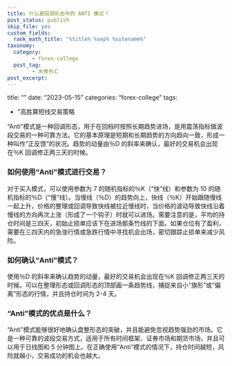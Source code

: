```yaml
---
title: 什么是回调形态中的 ANTI 模式？
post_status: publish
skip_file: yes
custom_fields:
  rank_math_title: "%title% %sep% %sitename%"
taxonomy:
  category:
        - forex-college
  post_tag:
        - 水煮外汇
post_excerpt: 
---
```

title: “” date: “2023-05-15” categories: “forex-college” tags:

* "高胜算短线交易策略

“Anti”模式是一种回调形态，用于在回档时按照长期趋势进场，是用震荡指标做波段交易的一种可靠方法。它的基本原理是短期和长期趋势的方向趋向一致，形成一种叫作“正反馈”的状况。趋势的动量由％D 的斜率来确认，最好的交易机会出现在％K 回调修正两三天的时候。

### 如何使用“Anti”模式进行交易？

对于买入模式，可以使用参数为 7 的随机指标的％K（“快”线）和参数为 10 的随机指标的％D（“慢”线）。当慢线（％D）的趋势向上，快线（％K）开始跟随慢线一起上升，价格的整理或回调导致快线被拉近慢线时，当价格的波动导致快线沿着慢线的方向再次上涨（形成了一个钩子）时就可以进场。需要注意的是，平均的持仓时间是三四天，初始止损单应该下在进场那条竹线的下面。如果仓位有了盈利，需要在三四天内的急涨行情或急跌行情中寻找机会出场，密切跟踪止损单来减少风险。

### 如何确认“Anti”模式？

使用％D 的斜率来确认趋势的动量，最好的交易机会出现在％K 回调修正两三天的时候。可以在整理形态或回调形态的顶部画一条趋势线，捕捉来自小“旗形”或“偏离”形态的行情，并且持仓时间为 2-4 天。

### “Anti”模式的优点是什么？

“Anti”模式能够很好地确认盘整形态的突破，并且能避免忽视趋势强劲的市场。它是一种可靠的波段交易方式，适用于所有时间框架、证券市场和期货市场，并且可以用于日线图和 5 分钟图上。在正确使用“Anti”模式的情况下，持仓时间越短，风险就越小，交易成功的机会也越大。